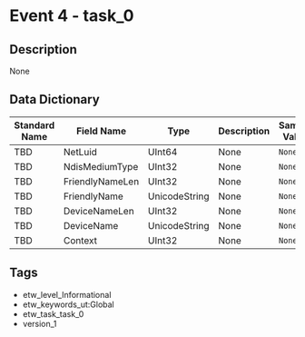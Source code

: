 # Event 4 - task_0

## Description
None

## Data Dictionary
|Standard Name|Field Name|Type|Description|Sample Value|
|---|---|---|---|---|
|TBD|NetLuid|UInt64|None|`None`|
|TBD|NdisMediumType|UInt32|None|`None`|
|TBD|FriendlyNameLen|UInt32|None|`None`|
|TBD|FriendlyName|UnicodeString|None|`None`|
|TBD|DeviceNameLen|UInt32|None|`None`|
|TBD|DeviceName|UnicodeString|None|`None`|
|TBD|Context|UInt32|None|`None`|

## Tags
* etw_level_Informational
* etw_keywords_ut:Global
* etw_task_task_0
* version_1